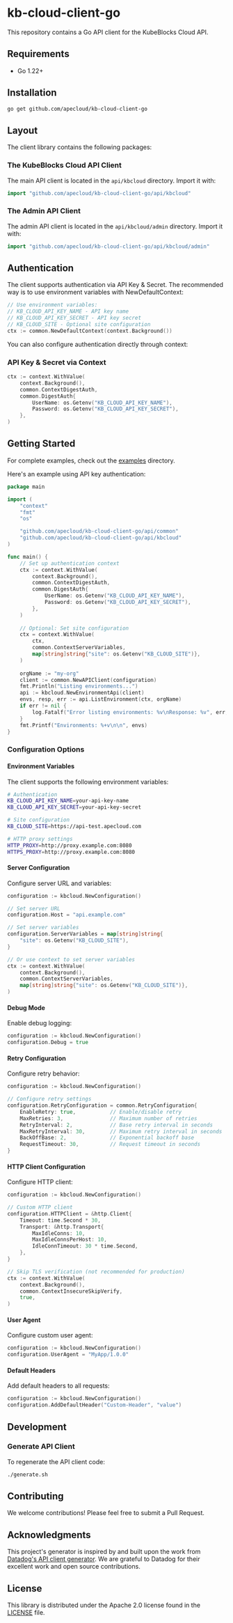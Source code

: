 # kb-cloud-client-go

This repository contains a Go API client for the KubeBlocks Cloud API.

## Requirements

* Go 1.22+

## Installation

```bash
go get github.com/apecloud/kb-cloud-client-go
```

## Layout

The client library contains the following packages:

### The KubeBlocks Cloud API Client

The main API client is located in the `api/kbcloud` directory. Import it with:

```go
import "github.com/apecloud/kb-cloud-client-go/api/kbcloud"
```

### The Admin API Client 

The admin API client is located in the `api/kbcloud/admin` directory. Import it with:

```go
import "github.com/apecloud/kb-cloud-client-go/api/kbcloud/admin" 
```

## Authentication

The client supports authentication via API Key & Secret. The recommended way is to use environment variables with NewDefaultContext:

```go
// Use environment variables:
// KB_CLOUD_API_KEY_NAME - API key name
// KB_CLOUD_API_KEY_SECRET - API key secret
// KB_CLOUD_SITE - Optional site configuration
ctx := common.NewDefaultContext(context.Background())
```

You can also configure authentication directly through context:

### API Key & Secret via Context

```go
ctx := context.WithValue(
    context.Background(),
    common.ContextDigestAuth,
    common.DigestAuth{
        UserName: os.Getenv("KB_CLOUD_API_KEY_NAME"),
        Password: os.Getenv("KB_CLOUD_API_KEY_SECRET"),
    },
)
```

## Getting Started

For complete examples, check out the [examples](./examples) directory.

Here's an example using API key authentication:

```go
package main

import (
    "context"
    "fmt"
    "os"

    "github.com/apecloud/kb-cloud-client-go/api/common"
    "github.com/apecloud/kb-cloud-client-go/api/kbcloud"
)

func main() {
    // Set up authentication context
    ctx := context.WithValue(
        context.Background(),
        common.ContextDigestAuth,
        common.DigestAuth{
            UserName: os.Getenv("KB_CLOUD_API_KEY_NAME"),
            Password: os.Getenv("KB_CLOUD_API_KEY_SECRET"),
        },
    )
    
    // Optional: Set site configuration
    ctx = context.WithValue(
        ctx,
        common.ContextServerVariables,
        map[string]string{"site": os.Getenv("KB_CLOUD_SITE")},
    )
    
    orgName := "my-org"
	client := common.NewAPIClient(configuration)
	fmt.Println("Listing environments...")
	api := kbcloud.NewEnvironmentApi(client)
	envs, resp, err := api.ListEnvironment(ctx, orgName)
	if err != nil {
		log.Fatalf("Error listing environments: %v\nResponse: %v", err, resp)
	}
	fmt.Printf("Environments: %+v\n\n", envs)
}
```

### Configuration Options

#### Environment Variables

The client supports the following environment variables:

```bash
# Authentication
KB_CLOUD_API_KEY_NAME=your-api-key-name
KB_CLOUD_API_KEY_SECRET=your-api-key-secret

# Site configuration
KB_CLOUD_SITE=https://api-test.apecloud.com

# HTTP proxy settings
HTTP_PROXY=http://proxy.example.com:8080
HTTPS_PROXY=http://proxy.example.com:8080
```

#### Server Configuration

Configure server URL and variables:

```go
configuration := kbcloud.NewConfiguration()

// Set server URL
configuration.Host = "api.example.com"

// Set server variables
configuration.ServerVariables = map[string]string{
    "site": os.Getenv("KB_CLOUD_SITE"),
}

// Or use context to set server variables
ctx := context.WithValue(
    context.Background(),
    common.ContextServerVariables,
    map[string]string{"site": os.Getenv("KB_CLOUD_SITE")},
)
```

#### Debug Mode

Enable debug logging:

```go
configuration := kbcloud.NewConfiguration()
configuration.Debug = true
```

#### Retry Configuration

Configure retry behavior:

```go
configuration := kbcloud.NewConfiguration()

// Configure retry settings
configuration.RetryConfiguration = common.RetryConfiguration{
    EnableRetry: true,           // Enable/disable retry
    MaxRetries: 3,               // Maximum number of retries
    RetryInterval: 2,            // Base retry interval in seconds
    MaxRetryInterval: 30,        // Maximum retry interval in seconds
    BackOffBase: 2,              // Exponential backoff base
    RequestTimeout: 30,          // Request timeout in seconds
}
```

#### HTTP Client Configuration

Configure HTTP client:

```go
configuration := kbcloud.NewConfiguration()

// Custom HTTP client
configuration.HTTPClient = &http.Client{
    Timeout: time.Second * 30,
    Transport: &http.Transport{
        MaxIdleConns: 10,
        MaxIdleConnsPerHost: 10,
        IdleConnTimeout: 30 * time.Second,
    },
}

// Skip TLS verification (not recommended for production)
ctx := context.WithValue(
    context.Background(),
    common.ContextInsecureSkipVerify,
    true,
)
```

#### User Agent

Configure custom user agent:

```go
configuration := kbcloud.NewConfiguration()
configuration.UserAgent = "MyApp/1.0.0"
```

#### Default Headers

Add default headers to all requests:

```go
configuration := kbcloud.NewConfiguration()
configuration.AddDefaultHeader("Custom-Header", "value")
```

## Development

### Generate API Client

To regenerate the API client code:

```bash
./generate.sh
```

## Contributing

We welcome contributions! Please feel free to submit a Pull Request.

## Acknowledgments

This project's generator is inspired by and built upon the work from [Datadog's API client generator](https://github.com/DataDog/datadog-api-client-go). We are grateful to Datadog for their excellent work and open source contributions.

## License

This library is distributed under the Apache 2.0 license found in the [LICENSE](./LICENSE) file.